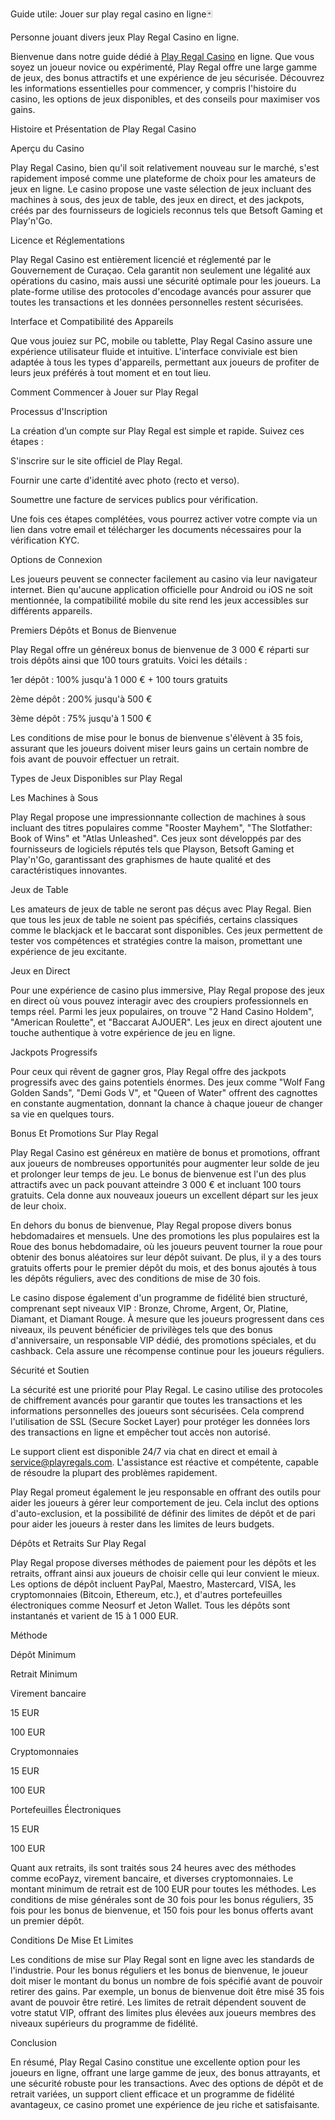 Guide utile: Jouer sur play regal casino en ligne🃏

Personne jouant divers jeux Play Regal Casino en ligne.

Bienvenue dans notre guide dédié à [Play Regal Casino](https://playregalenligne.com/)  en ligne. Que vous soyez un joueur novice ou expérimenté, Play Regal offre une large gamme de jeux, des bonus attractifs et une expérience de jeu sécurisée. Découvrez les informations essentielles pour commencer, y compris l'histoire du casino, les options de jeux disponibles, et des conseils pour maximiser vos gains.

Histoire et Présentation de Play Regal Casino

Aperçu du Casino

Play Regal Casino, bien qu'il soit relativement nouveau sur le marché, s'est rapidement imposé comme une plateforme de choix pour les amateurs de jeux en ligne. Le casino propose une vaste sélection de jeux incluant des machines à sous, des jeux de table, des jeux en direct, et des jackpots, créés par des fournisseurs de logiciels reconnus tels que Betsoft Gaming et Play'n'Go.

Licence et Réglementations

Play Regal Casino est entièrement licencié et réglementé par le Gouvernement de Curaçao. Cela garantit non seulement une légalité aux opérations du casino, mais aussi une sécurité optimale pour les joueurs. La plate-forme utilise des protocoles d'encodage avancés pour assurer que toutes les transactions et les données personnelles restent sécurisées.

Interface et Compatibilité des Appareils

Que vous jouiez sur PC, mobile ou tablette, Play Regal Casino assure une expérience utilisateur fluide et intuitive. L'interface conviviale est bien adaptée à tous les types d'appareils, permettant aux joueurs de profiter de leurs jeux préférés à tout moment et en tout lieu.

Comment Commencer à Jouer sur Play Regal

Processus d'Inscription

La création d’un compte sur Play Regal est simple et rapide. Suivez ces étapes :

S'inscrire sur le site officiel de Play Regal.

Fournir une carte d'identité avec photo (recto et verso).

Soumettre une facture de services publics pour vérification.

Une fois ces étapes complétées, vous pourrez activer votre compte via un lien dans votre email et télécharger les documents nécessaires pour la vérification KYC.



Options de Connexion

Les joueurs peuvent se connecter facilement au casino via leur navigateur internet. Bien qu'aucune application officielle pour Android ou iOS ne soit mentionnée, la compatibilité mobile du site rend les jeux accessibles sur différents appareils.

Premiers Dépôts et Bonus de Bienvenue

Play Regal offre un généreux bonus de bienvenue de 3 000 € réparti sur trois dépôts ainsi que 100 tours gratuits. Voici les détails :

1er dépôt : 100% jusqu'à 1 000 € + 100 tours gratuits

2ème dépôt : 200% jusqu'à 500 €

3ème dépôt : 75% jusqu'à 1 500 €

Les conditions de mise pour le bonus de bienvenue s'élèvent à 35 fois, assurant que les joueurs doivent miser leurs gains un certain nombre de fois avant de pouvoir effectuer un retrait.



Types de Jeux Disponibles sur Play Regal

Les Machines à Sous

Play Regal propose une impressionnante collection de machines à sous incluant des titres populaires comme "Rooster Mayhem", "The Slotfather: Book of Wins" et "Atlas Unleashed". Ces jeux sont développés par des fournisseurs de logiciels réputés tels que Playson, Betsoft Gaming et Play'n'Go, garantissant des graphismes de haute qualité et des caractéristiques innovantes.

Jeux de Table

Les amateurs de jeux de table ne seront pas déçus avec Play Regal. Bien que tous les jeux de table ne soient pas spécifiés, certains classiques comme le blackjack et le baccarat sont disponibles. Ces jeux permettent de tester vos compétences et stratégies contre la maison, promettant une expérience de jeu excitante.

Jeux en Direct

Pour une expérience de casino plus immersive, Play Regal propose des jeux en direct où vous pouvez interagir avec des croupiers professionnels en temps réel. Parmi les jeux populaires, on trouve "2 Hand Casino Holdem", "American Roulette", et "Baccarat AJOUER". Les jeux en direct ajoutent une touche authentique à votre expérience de jeu en ligne.

Jackpots Progressifs

Pour ceux qui rêvent de gagner gros, Play Regal offre des jackpots progressifs avec des gains potentiels énormes. Des jeux comme "Wolf Fang Golden Sands", "Demi Gods V", et "Queen of Water" offrent des cagnottes en constante augmentation, donnant la chance à chaque joueur de changer sa vie en quelques tours.

Bonus Et Promotions Sur Play Regal

Play Regal Casino est généreux en matière de bonus et promotions, offrant aux joueurs de nombreuses opportunités pour augmenter leur solde de jeu et prolonger leur temps de jeu. Le bonus de bienvenue est l'un des plus attractifs avec un pack pouvant atteindre 3 000 € et incluant 100 tours gratuits. Cela donne aux nouveaux joueurs un excellent départ sur les jeux de leur choix.

En dehors du bonus de bienvenue, Play Regal propose divers bonus hebdomadaires et mensuels. Une des promotions les plus populaires est la Roue des bonus hebdomadaire, où les joueurs peuvent tourner la roue pour obtenir des bonus aléatoires sur leur dépôt suivant. De plus, il y a des tours gratuits offerts pour le premier dépôt du mois, et des bonus ajoutés à tous les dépôts réguliers, avec des conditions de mise de 30 fois.

Le casino dispose également d'un programme de fidélité bien structuré, comprenant sept niveaux VIP : Bronze, Chrome, Argent, Or, Platine, Diamant, et Diamant Rouge. À mesure que les joueurs progressent dans ces niveaux, ils peuvent bénéficier de privilèges tels que des bonus d'anniversaire, un responsable VIP dédié, des promotions spéciales, et du cashback. Cela assure une récompense continue pour les joueurs réguliers.

Sécurité et Soutien

La sécurité est une priorité pour Play Regal. Le casino utilise des protocoles de chiffrement avancés pour garantir que toutes les transactions et les informations personnelles des joueurs sont sécurisées. Cela comprend l'utilisation de SSL (Secure Socket Layer) pour protéger les données lors des transactions en ligne et empêcher tout accès non autorisé.

Le support client est disponible 24/7 via chat en direct et email à service@playregals.com. L'assistance est réactive et compétente, capable de résoudre la plupart des problèmes rapidement.

Play Regal promeut également le jeu responsable en offrant des outils pour aider les joueurs à gérer leur comportement de jeu. Cela inclut des options d'auto-exclusion, et la possibilité de définir des limites de dépôt et de pari pour aider les joueurs à rester dans les limites de leurs budgets.

Dépôts et Retraits Sur Play Regal

Play Regal propose diverses méthodes de paiement pour les dépôts et les retraits, offrant ainsi aux joueurs de choisir celle qui leur convient le mieux. Les options de dépôt incluent PayPal, Maestro, Mastercard, VISA, les cryptomonnaies (Bitcoin, Ethereum, etc.), et d'autres portefeuilles électroniques comme Neosurf et Jeton Wallet. Tous les dépôts sont instantanés et varient de 15 à 1 000 EUR.

Méthode

Dépôt Minimum

Retrait Minimum

Virement bancaire

15 EUR

100 EUR

Cryptomonnaies

15 EUR

100 EUR

Portefeuilles Électroniques

15 EUR

100 EUR

Quant aux retraits, ils sont traités sous 24 heures avec des méthodes comme ecoPayz, virement bancaire, et diverses cryptomonnaies. Le montant minimum de retrait est de 100 EUR pour toutes les méthodes. Les conditions de mise générales sont de 30 fois pour les bonus réguliers, 35 fois pour les bonus de bienvenue, et 150 fois pour les bonus offerts avant un premier dépôt.

Conditions De Mise Et Limites

Les conditions de mise sur Play Regal sont en ligne avec les standards de l'industrie. Pour les bonus réguliers et les bonus de bienvenue, le joueur doit miser le montant du bonus un nombre de fois spécifié avant de pouvoir retirer des gains. Par exemple, un bonus de bienvenue doit être misé 35 fois avant de pouvoir être retiré. Les limites de retrait dépendent souvent de votre statut VIP, offrant des limites plus élevées aux joueurs membres des niveaux supérieurs du programme de fidélité.

Conclusion

En résumé, Play Regal Casino constitue une excellente option pour les joueurs en ligne, offrant une large gamme de jeux, des bonus attrayants, et une sécurité robuste pour les transactions. Avec des options de dépôt et de retrait variées, un support client efficace et un programme de fidélité avantageux, ce casino promet une expérience de jeu riche et satisfaisante.